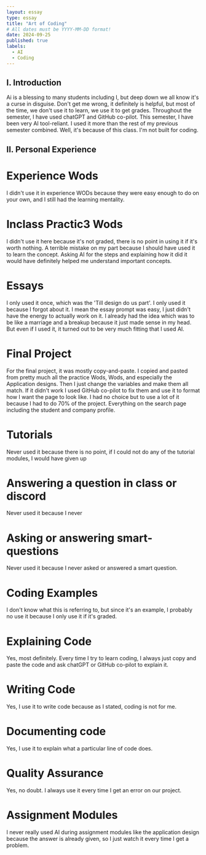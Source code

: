 ```yaml
---
layout: essay
type: essay
title: "Art of Coding"
# All dates must be YYYY-MM-DD format!
date: 2024-09-25
published: true
labels:
  - AI
  - Coding
---
```


## I. Introduction
Ai is a blessing to many students including I, but deep down we all know it's a curse in disguise. Don't get me wrong, it definitely is helpful, but most of the time, we don't use it to learn, we use it to get grades. Throughout the semester, I have used chatGPT and GitHub co-pilot. This semester, I  have been very AI tool-reliant. I used it more than the rest of my previous semester combined. Well, it's because of this class. I'm not built for coding.

## II. Personal Experience 
# Experience Wods
  I didn't use it in experience WODs because they were easy enough to do on your own, and I still had the learning mentality. 
# Inclass Practic3 Wods
I didn't use it here because it's not graded, there is no point in using it if it's worth nothing. A terrible mistake on my part because I should have used it to learn the concept. Asking AI for the steps and explaining how it did it would have definitely helped me understand important concepts. 
# Essays
I only used it once, which was the 'Till design do us part'. I only used it because I forgot about it. I mean the essay prompt was easy, I just didn't have the energy to actually work on it. I already had the idea which was to be like a marriage and a breakup because it just made sense in my head. But even if I used it, it turned out to be very much fitting that I used AI.

# Final Project
For the final project, it was mostly copy-and-paste. I copied and pasted from pretty much all the practice Wods, Wods, and especially the Application designs. Then I just change the variables and make them all match. If it didn't work I used GitHub co-pilot to fix them and use it to format how I want the page to look like. I had no choice but to use a lot of it because I had to do 70% of the project. Everything on the search page including the student and company profile.

# Tutorials
Never used it because there is no point, if I could not do any of the tutorial modules, I would have given up

# Answering a question in class or discord
Never used it because I never 

# Asking or answering smart-questions
Never used it because I never asked or answered a smart question.

# Coding Examples
I don't know what this is referring to, but since it's an example, I probably no use it because I only use it if it's graded. 

# Explaining Code
Yes, most definitely. Every time I try to learn coding, I always just copy and paste the code and ask chatGPT or GitHub co-pilot to explain it. 

# Writing Code
Yes, I use it to write code because as I stated, coding is not for me.

# Documenting code
Yes, I use it to explain what a particular line of code does.

# Quality Assurance
Yes, no doubt. I always use it every time I get an error on our project.

# Assignment Modules
I never really used AI during assignment modules like the application design because the answer is already given, so I just watch it every time I get a problem.



